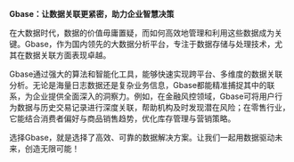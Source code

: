 **Gbase：让数据关联更紧密，助力企业智慧决策**

在大数据时代，数据的价值毋庸置疑，而如何高效地管理和利用这些数据成为关键。Gbase，作为国内领先的大数据分析平台，专注于数据存储与处理技术，尤其在数据关联方面表现卓越。

Gbase通过强大的算法和智能化工具，能够快速实现跨平台、多维度的数据关联分析。无论是海量日志数据还是复杂业务信息，Gbase都能精准捕捉其中的联系，为企业提供全面深入的洞察力。例如，在金融风控领域，Gbase可将用户行为数据与历史交易记录进行深度关联，帮助机构及时发现潜在风险；在零售行业，它能结合消费者偏好与商品销售趋势，优化库存管理与营销策略。

选择Gbase，就是选择了高效、可靠的数据解决方案。让我们一起用数据驱动未来，创造无限可能！